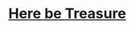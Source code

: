 # [Here be Treasure](https://docs.google.com/spreadsheets/d/1MY0mD3ySKgdAN7Typpni-Er2dONCBaZCKJKzKWp7rrg/edit#gid=685341404)
